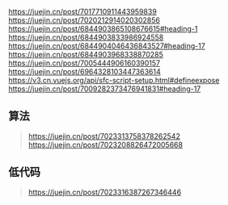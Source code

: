 

https://juejin.cn/post/7017710911443959839
https://juejin.cn/post/7020212914020302856
https://juejin.cn/post/6844903865108676615#heading-1
https://juejin.cn/post/6844903833986924558
https://juejin.cn/post/6844904046436843527#heading-17
https://juejin.cn/post/6844903968338870285
https://juejin.cn/post/7005444906160390157
https://juejin.cn/post/6964328103447363614
https://v3.cn.vuejs.org/api/sfc-script-setup.html#defineexpose
https://juejin.cn/post/7009282373476941831#heading-17







## 算法

> https://juejin.cn/post/7023313758378262542
> https://juejin.cn/post/7023208826472005668

## 低代码

> https://juejin.cn/post/7023316387267346446



